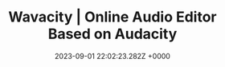 ---
title: "Wavacity | Online Audio Editor Based on Audacity"
link: "https://wavacity.com/"
date: "2023-09-01 22:02:23.282Z +0000"
description: "Wavacity is a port of the Audacity audio editor to the web browser.  Free and open-source.  No install required."
category: "tools"
---